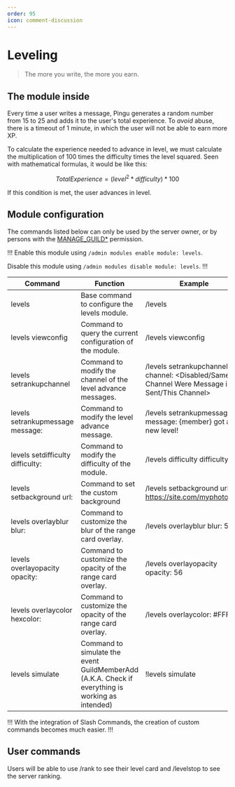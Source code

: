 ```yaml
---
order: 95
icon: comment-discussion
---
```


# Leveling
> The more you write, the more you earn.

## The module inside

Every time a user writes a message, Pingu generates a random number from 15 to 25 and adds it to the user's total experience. To _avoid_ abuse, there is a timeout of 1 minute, in which the user will not be able to earn more XP.

To calculate the experience needed to advance in level, we must calculate the multiplication of 100 times the difficulty times the level squared. Seen with mathematical formulas, it would be like this:

$$
Total Experience = (level^2 * difficulty) * 100
$$

If this condition is met, the user advances in level.

## Module configuration

The commands listed below can only be used by the server owner, or by persons with the [MANAGE_GUILD\*](https://discord.com/developers/docs/topics/permissions) permission.

!!!
Enable this module using `/admin modules enable module: levels`.

Disable this module using `/admin modules disable module: levels`.
!!!

| Command | Function | Example |
| -------------------------------------------------------------------- | ---------------------------------------------------------------------------------------------------------------------------------------------------------------- | -------------------------------------------------------------- |
| levels | Base command to configure the levels module. | /levels |
| levels viewconfig | Command to query the current configuration of the module.| /levels viewconfig |
| levels setrankupchannel | Command to modify the channel of the level advance messages. | /levels setrankupchannel channel: \<Disabled/Same Channel Were Message is Sent/This Channel> |
| levels setrankupmessage message: | Command to modify the level advance message.| /levels setrankupmessage message: {member} got a new level!  |
| levels setdifficulty difficulty: | Command to modify the difficulty of the module. | /levels difficulty difficulty: 2 |
| levels setbackground url: | Command to set the custom background | /levels setbackground url: https://site.com/myphoto.png |
| levels overlayblur blur: | Command to customize the blur of the range card overlay. | /levels overlayblur blur: 56 | 
| levels overlayopacity opacity: | Command to customize the opacity of the range card overlay. | /levels overlayopacity opacity: 56 |
| levels overlaycolor hexcolor: | Command to customize the opacity of the range card overlay. | /levels overlaycolor: #FFF |
| levels simulate | Command to simulate the event GuildMemberAdd (A.K.A. Check if everything is working as intended) | !levels simulate |

!!!
With the integration of Slash Commands, the creation of custom commands becomes much easier.
!!!

## User commands

Users will be able to use /rank to see their level card and /levelstop to see the server ranking.